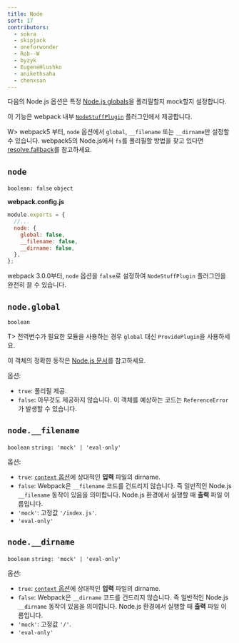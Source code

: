 ```yaml
---
title: Node
sort: 17
contributors:
  - sokra
  - skipjack
  - oneforwonder
  - Rob--W
  - byzyk
  - EugeneHlushko
  - anikethsaha
  - chenxsan
---
```


다음의 Node.js 옵션은 특정 [Node.js globals](https://nodejs.org/docs/latest/api/globals.html)을 폴리필할지 mock할지 설정합니다.

이 기능은 webpack 내부 [`NodeStuffPlugin`](https://github.com/webpack/webpack/blob/master/lib/NodeStuffPlugin.js) 플러그인에서 제공합니다.

W> webpack5 부터, `node` 옵션에서 `global`, `__filename` 또는 `__dirname`만 설정할 수 있습니다. webpack5의 Node.js에서 `fs`를 폴리필할 방법을 찾고 있다면 [resolve.fallback](/configuration/resolve/#resolvefallback)를 참고하세요.

## `node`

`boolean: false` `object`

**webpack.config.js**

```javascript
module.exports = {
  //...
  node: {
    global: false,
    __filename: false,
    __dirname: false,
  },
};
```

webpack 3.0.0부터, `node` 옵션을 `false`로 설정하여 `NodeStuffPlugin` 플러그인을 완전히 끌 수 있습니다.

## `node.global`

`boolean`

T> 전역변수가 필요한 모듈을 사용하는 경우 `global` 대신 `ProvidePlugin`을 사용하세요.

이 객체의 정확한 동작은 [Node.js 문서](https://nodejs.org/api/globals.html#globals_global)를 참고하세요.

옵션:

- `true`: 폴리필 제공.
- `false`: 아무것도 제공하지 않습니다. 이 객체를 예상하는 코드는 `ReferenceError`가 발생할 수 있습니다.

## `node.__filename`

`boolean` `string: 'mock' | 'eval-only'`

옵션:

- `true`: [`context` 옵션](/configuration/entry-context/#context)에 상대적인 **입력** 파일의 dirname.
- `false`: Webpack은 `__filename` 코드를 건드리지 않습니다. 즉 일반적인 Node.js `__filename` 동작이 있음을 의미합니다. Node.js 환경에서 실행할 때 **출력** 파일 이름입니다.
- `'mock'`: 고정값 `'/index.js'`.
- `'eval-only'`

## `node.__dirname`

`boolean` `string: 'mock' | 'eval-only'`

옵션:

- `true`: [`context` 옵션](/configuration/entry-context/#context)에 상대적인 **입력** 파일의 dirname.
- `false`: Webpack은 `__dirname` 코드를 건드리지 않습니다. 즉 일반적인 Node.js `__dirname` 동작이 있음을 의미합니다. Node.js 환경에서 실행할 때 **출력** 파일 이름입니다.
- `'mock'`: 고정값 `'/'`.
- `'eval-only'`
